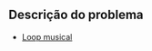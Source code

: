 ## Descrição do problema
   * [Loop musical](https://www.urionlinejudge.com.br/judge/pt/problems/view/1089)